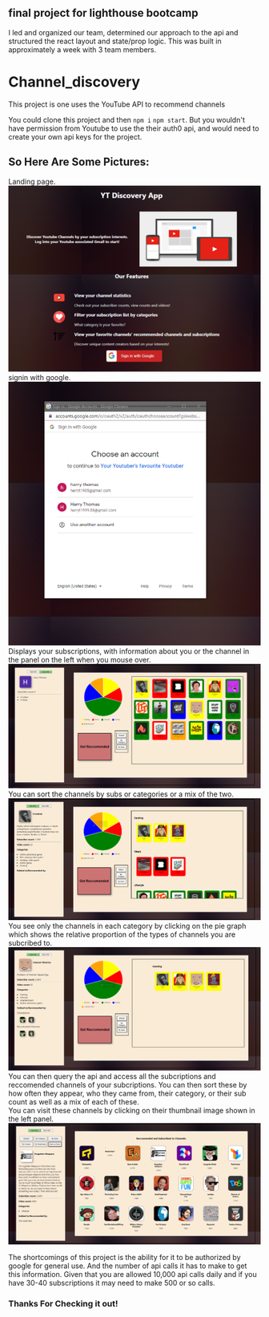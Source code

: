 ## final project for lighthouse bootcamp
I led and organized our team, determined our approach to the api and structured the react layout and state/prop logic. This was built in approximately a week with 3 team members.
# Channel_discovery
This project is one uses the YouTube API to recommend channels

You could clone this project and then `npm i` `npm start`. But you wouldn't have permission from Youtube to use the their auth0 api, and would need to create your own api keys for the project.

## So Here Are Some Pictures:
Landing page.\
!['landing'](https://github.com/harry-th/Channel_discovery/blob/main/react-front/screenshots/landing.PNG?raw=true)\
signin with google.\
!['signin'](https://github.com/harry-th/Channel_discovery/blob/main/react-front/screenshots/signin.PNG?raw=true)\
Displays your subscriptions, with information about you or the channel in the panel on the left when you mouse over.\
![home](https://github.com/harry-th/Channel_discovery/blob/main/react-front/screenshots/home.PNG?raw=true)\
You can sort the channels by subs or categories or a mix of the two.\
!['sorted by category'](https://github.com/harry-th/Channel_discovery/blob/main/react-front/screenshots/sorted%20by%20category.PNG?raw=true)\
You see only the channels in each category by clicking on the pie graph which shows the relative proportion of the types of channels you are subcribed to.\
!['select'](https://github.com/harry-th/Channel_discovery/blob/main/react-front/screenshots/select.PNG?raw=true)\
You can then query the api and access all the subcriptions and reccomended channels of your subcriptions. You can then sort these by how often they appear, who they came from, their category, or their sub count as well as a mix of each of these.\
You can visit these channels by clicking on their thumbnail image shown in the left panel.\
!['reccomended channels'](https://github.com/harry-th/Channel_discovery/blob/main/react-front/screenshots/reccomended%20channels.PNG?raw=true)

The shortcomings of this project is the ability for it to be authorized by google for general use. And the number of api calls it has to make to get this information. Given that you are allowed 10,000 api calls daily and if you have 30-40 subscriptions it may need to make 500 or so calls.

### Thanks For Checking it out!
